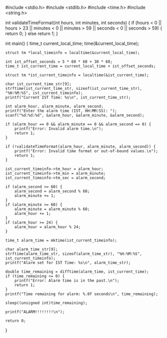 
#include <stdio.h>
#include <stdlib.h>
#include <time.h>
#include <string.h>

int validateTimeFormat(int hours, int minutes, int seconds) {
    if (hours < 0 || hours > 23 ||
        minutes < 0 || minutes > 59 ||
        seconds < 0 || seconds > 59) {
        return 0;
    }
    else
    return 1;
}

int main() {
    time_t current_local_time;
    time(&current_local_time);

    struct tm *local_timeinfo = localtime(&current_local_time);

    int ist_offset_seconds = 5 * 60 * 60 + 30 * 60;
    time_t ist_current_time = current_local_time + ist_offset_seconds;

    struct tm *ist_current_timeinfo = localtime(&ist_current_time);

    char ist_current_time_str[9];
    strftime(ist_current_time_str, sizeof(ist_current_time_str), "%H:%M:%S", ist_current_timeinfo);
    printf("Current IST Time: %s\n", ist_current_time_str);

    int alarm_hour, alarm_minute, alarm_second;
    printf("Enter the alarm time (IST, HH:MM:SS): ");
    scanf("%d:%d:%d", &alarm_hour, &alarm_minute, &alarm_second);

    if (alarm_hour == 0 && alarm_minute == 0 && alarm_second == 0) {
        printf("Error: Invalid alarm time.\n");
        return 1;
    }

    if (!validateTimeFormat(alarm_hour, alarm_minute, alarm_second)) {
        printf("Error: Invalid time format or out-of-bound values.\n");
        return 1;
    }

    ist_current_timeinfo->tm_hour = alarm_hour;
    ist_current_timeinfo->tm_min = alarm_minute;
    ist_current_timeinfo->tm_sec = alarm_second;

    if (alarm_second >= 60) {
        alarm_second = alarm_second % 60;
        alarm_minute += 1;
    }
    if (alarm_minute >= 60) {
        alarm_minute = alarm_minute % 60;
        alarm_hour += 1;
    }
    if (alarm_hour >= 24) {
        alarm_hour = alarm_hour % 24;
    }

    time_t alarm_time = mktime(ist_current_timeinfo);

    char alarm_time_str[9];
    strftime(alarm_time_str, sizeof(alarm_time_str), "%H:%M:%S", ist_current_timeinfo);
    printf("Alarm set for IST Time: %s\n", alarm_time_str);

    double time_remaining = difftime(alarm_time, ist_current_time);
    if (time_remaining <= 0) {
        printf("Error: Alarm time is in the past.\n");
        return 1;
    }
    printf("Time remaining for alarm: %.0f seconds\n", time_remaining);

    sleep((unsigned int)time_remaining);

    printf("ALARM!!!!!!!!\n");

    return 0;
}
